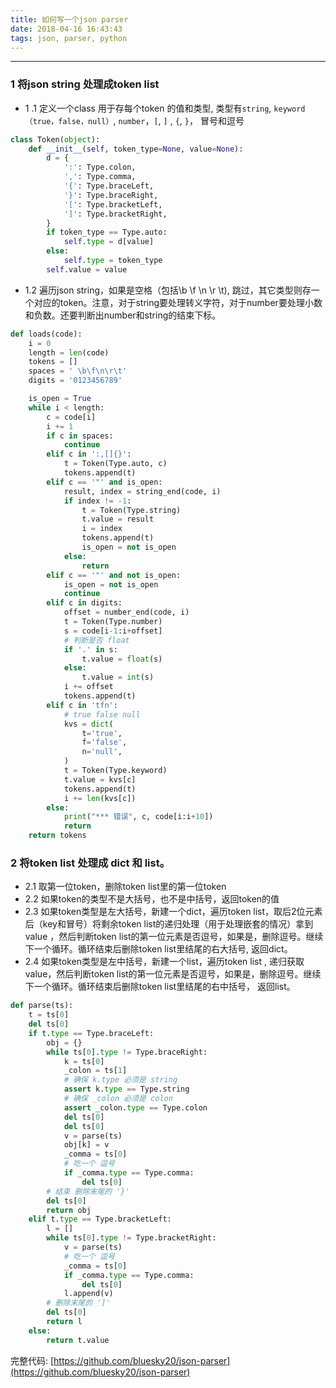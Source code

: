 ```yaml
---
title: 如何写一个json parser
date: 2018-04-16 16:43:43
tags: json, parser, python
---
```


---

### 1  将json string 处理成token list

- 1 .1 定义一个class 用于存每个token 的值和类型, 类型有`string`, `keyword（true，false，null）`, `number`，`[`, `]` , `{`, `}`， 冒号和逗号
```python
class Token(object):
    def __init__(self, token_type=None, value=None):
        d = {
            ':': Type.colon,
            ',': Type.comma,
            '{': Type.braceLeft,
            '}': Type.braceRight,
            '[': Type.bracketLeft,
            ']': Type.bracketRight,
        }
        if token_type == Type.auto:
            self.type = d[value]
        else:
            self.type = token_type
        self.value = value
```

- 1.2 遍历json string，如果是空格（包括\b \f \n \r \t), 跳过，其它类型则存一个对应的token。注意，对于string要处理转义字符，对于number要处理小数和负数。还要判断出number和string的结束下标。
```python
def loads(code):
    i = 0
    length = len(code)
    tokens = []
    spaces = ' \b\f\n\r\t'
    digits = '0123456789'

    is_open = True
    while i < length:
        c = code[i]
        i += 1
        if c in spaces:
            continue
        elif c in ':,[]{}':
            t = Token(Type.auto, c)
            tokens.append(t)
        elif c == '"' and is_open:
            result, index = string_end(code, i)
            if index != -1:
                t = Token(Type.string)
                t.value = result
                i = index
                tokens.append(t)
                is_open = not is_open
            else:
                return
        elif c == '"' and not is_open:
            is_open = not is_open
            continue
        elif c in digits:
            offset = number_end(code, i)
            t = Token(Type.number)
            s = code[i-1:i+offset]
            # 判断是否 float
            if '.' in s:
                t.value = float(s)
            else:
                t.value = int(s)
            i += offset
            tokens.append(t)
        elif c in 'tfn':
            # true false null
            kvs = dict(
                t='true',
                f='false',
                n='null',
            )
            t = Token(Type.keyword)
            t.value = kvs[c]
            tokens.append(t)
            i += len(kvs[c])
        else:
            print("*** 错误", c, code[i:i+10])
            return
    return tokens
```

### 2 将token list 处理成 dict 和 list。

- 2.1 取第一位token，删除token list里的第一位token
- 2.2 如果token的类型不是大括号，也不是中括号，返回token的值
- 2.3 如果token类型是左大括号，新建一个dict，遍历token list，取后2位元素后（key和冒号）将剩余token list的递归处理（用于处理嵌套的情况）拿到value ，然后判断token list的第一位元素是否逗号，如果是，删除逗号。继续下一个循环。循环结束后删除token list里结尾的右大括号, 返回dict。
- 2.4 如果token类型是左中括号，新建一个list，遍历token list , 递归获取value，然后判断token list的第一位元素是否逗号，如果是，删除逗号。继续下一个循环。循环结束后删除token list里结尾的右中括号， 返回list。
```python
def parse(ts):
    t = ts[0]
    del ts[0]
    if t.type == Type.braceLeft:
        obj = {}
        while ts[0].type != Type.braceRight:
            k = ts[0]
            _colon = ts[1]
            # 确保 k.type 必须是 string
            assert k.type == Type.string
            # 确保 _colon 必须是 colon
            assert _colon.type == Type.colon
            del ts[0]
            del ts[0]
            v = parse(ts)
            obj[k] = v
            _comma = ts[0]
            # 吃一个 逗号
            if _comma.type == Type.comma:
                del ts[0]
        # 结束 删除末尾的 '}'
        del ts[0]
        return obj
    elif t.type == Type.bracketLeft:
        l = []
        while ts[0].type != Type.bracketRight:
            v = parse(ts)
            # 吃一个 逗号
            _comma = ts[0]
            if _comma.type == Type.comma:
                del ts[0]
            l.append(v)
        # 删除末尾的 ']'
        del ts[0]
        return l
    else:
        return t.value
```

完整代码:  [https://github.com/bluesky20/json-parser](https://github.com/bluesky20/json-parser)
